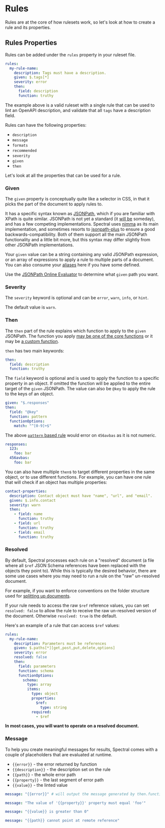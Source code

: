 # Rules

Rules are at the core of how rulesets work, so let's look at how to create a rule and its properties.

## Rules Properties

Rules can be added under the `rules` property in your ruleset file.

```yaml
rules:
  my-rule-name:
    description: Tags must have a description.
    given: $.tags[*]
    severity: error
    then:
      field: description
      function: truthy
```

The example above is a valid ruleset with a single rule that can be used to lint an OpenAPI description, and validate that all `tags` have a description field.

Rules can have the following properties:

- `description`
- `message`
- `formats`
- `recommended`
- `severity`
- `given`
- `then`

Let's look at all the properties that can be used for a rule.

### Given

The `given` property is conceptually quite like a selector in CSS, in that it picks the part of the document to apply rules to.

It has a specific syntax known as [JSONPath](https://goessner.net/articles/JsonPath/index.html), which if you are familiar with XPath is quite similar. JSONPath is not yet a standard (it [will be](https://tools.ietf.org/html/draft-normington-jsonpath-00) someday), and has a few competing implementations. Spectral uses [nimma](https://www.npmjs.com/package/nimma) as its main implementation, and sometimes resorts to [jsonpath-plus](https://www.npmjs.com/package/jsonpath-plus) to ensure a good backwards-compatibility.
Both of them support all the main JSONPath functionality and a little bit more, but this syntax may differ slightly from other JSONPath implementations.

Your `given` value can be a string containing any valid JSONPath expression, or an array of expressions to apply a rule to multiple parts of a document.
You can also consume your [aliases](4c-aliases.md) here if you have some defined.

Use the [JSONPath Online Evaluator](http://jsonpath.com/) to determine what `given` path you want.

### Severity

The `severity` keyword is optional and can be `error`, `warn`, `info`, or `hint`.

The default value is `warn`.

### Then

The `then` part of the rule explains which function to apply to the `given` JSONPath. The function you apply [may be one of the core functions](../reference/functions.md) or it may be [a custom function](./5-custom-functions.md).

`then` has two main keywords:

```yaml
then:
  field: description
  function: truthy
```

The `field` keyword is optional and is used to apply the function to a specific property in an object. If omitted the function will be applied to the entire target of the `given` JSONPath. The value can also be `@key` to apply the rule to the keys of an object.

```yaml
given: "$.responses"
then:
  field: "@key"
  function: pattern
  functionOptions:
    match: "^[0-9]+$"
```

The above [`pattern` based rule](../reference/functions.md#pattern) would error on `456avbas` as it is not numeric.

```yaml
responses:
  123:
    foo: bar
  456avbas:
    foo: bar
```

You can also have multiple `then`s to target different properties in the same object, or to use different functions. For example, you can have one rule that will check if an object has multiple properties:

```yaml
contact-properties:
  description: Contact object must have "name", "url", and "email".
  given: $.info.contact
  severity: warn
  then:
    - field: name
      function: truthy
    - field: url
      function: truthy
    - field: email
      function: truthy
```

### Resolved

By default, Spectral processes each rule on a "resolved" document (a file where
all `$ref` JSON Schema references have been replaced with the objects they point
to). While this is typically the desired behavior, there are some use cases
where you may need to run a rule on the "raw" un-resolved document.

For example, if you want to enforce conventions on the folder structure used for
[splitting up
documents](https://blog.stoplight.io/keeping-openapi-dry-and-portable?utm_medium=spectral&utm_source=github&utm_campaign=docs).

If your rule needs to access the raw `$ref` reference values, you can set `resolved: false` to allow the rule to receive the raw un-resolved version of the document. Otherwise `resolved: true` is the default.

Here's an example of a rule that can access `$ref` values:

```yaml
rules:
  my-rule-name:
    description: Parameters must be references
    given: $.paths[*][get,post,put,delete,options]
    severity: error
    resolved: false
    then:
      field: parameters
      function: schema
      functionOptions:
        schema:
          type: array
          items:
            type: object
            properties:
              $ref:
                type: string
            required:
              - $ref
```

**In most cases, you will want to operate on a resolved document.**

### Message

To help you create meaningful messages for results, Spectral comes with a couple of placeholders that are evaluated at runtime.

- `{{error}}` - the error returned by function
- `{{description}}` - the description set on the rule
- `{{path}}` - the whole error path
- `{{property}}` - the last segment of error path
- `{{value}}` - the linted value

```yaml
message: "{{error}}" # will output the message generated by then.function
```

```yaml
message: "The value of '{{property}}' property must equal 'foo'"
```

```yaml
message: "{{value}} is greater than 0"
```

```yaml
message: "{{path}} cannot point at remote reference"
```
